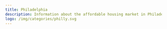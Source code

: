 ```yaml
---
title: Philadelphia
description: Information about the affordable housing market in Philadelphia, PA.
logo: /img/categories/philly.svg
---
```

